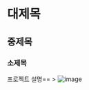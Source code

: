 # 대제목
## 중제목
### 소제목

프로젝트 설명== >
![image](https://github.com/2024-SMHRD-IS-BigData-1/firstrepo/assets/79125325/86cdd343-d908-4d02-a01f-81384b1676cf)

